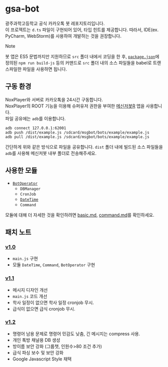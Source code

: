 # gsa-bot

광주과학고등학교 공식 카카오톡 봇 레포지토리입니다.  
이 프로젝트는 `d.ts` 파일이 구현되어 있어, 타입 힌트를 제공합니다. 따라서, IDE(ex. PyCharm, WebStorm)를 사용하여 개발하는 것을 권장합니다.

> [!NOTE]
> 봇 앱은 ES5 문법까지만 지원하므로 `src` 폴더 내에서 코딩을 한 후, [`package.json`](package.json)에 정의된 `npm run build-js` 등의 커맨드로 `src` 폴더 내의 소스 파일들을 babel로 트랜스파일한 파일을 사용하면 됩니다.

## 구동 환경

NoxPlayer와 서버로 카카오톡을 24시간 구동합니다.  
NoxPlayer의 ROOT 기능을 이용해 슈퍼유저 권한을 부여한 [메신저봇R](https://play.google.com/store/apps/details?id=com.xfl.msgbot) 앱을 사용합니다.  
파일 공유에는 `adb`를 이용합니다.

```shell
adb connect 127.0.0.1:62001
adb push /dist/example.js /sdcard/msgbot/bots/example/example.js
adb pull /dist/example.js /sdcard/msgbot/bots/example/example.js
```

간단하게 위와 같은 방식으로 파일을 공유합니다. `dist` 폴더 내에 빌드된 소스 파일들을 `adb`를 사용해 메신저봇 내부 폴더로 전송해주세요.

## 사용한 모듈

- [`BotOperator`](https://github.com/essentialib/BotOperator)
  - `DBManager`
  - `CronJob`
  - [`DateTime`](https://github.com/essentialib/datetime)
  - `Command`

모듈에 대해 더 자세한 것을 확인하려면 [basic.md](https://github.com/essentialib/BotOperator/blob/main/markdown/basic.md), [command.md](https://github.com/essentialib/BotOperator/blob/main/markdown/command.md)를 확인하세요.

## 패치 노트

### [v1.0](https://github.com/GSAStudentCouncil/gsa-bot/releases/tag/v1.0)

- `main.js` 구현
- 모듈 `DateTime`, `Command`, `BotOperator` 구현

### [v1.1](https://github.com/GSAStudentCouncil/gsa-bot/releases/tag/v1.1)

- 메시지 디자인 개선
- `main.js` 코드 개선
- 학사 일정이 없으면 학사 일정 cronjob 무시.
- 급식이 없으면 급식 cronjob 무시.

### [v1.2](https://github.com/GSAStudentCouncil/gsa-bot/releases/tag/v1.2)

- 명령어 남용 문제로 명령어 민감도 낮춤, 긴 메시지는 compress 사용.
- 개인 톡방 채널용 DB 생성
- 방이름 보안 강화 (그룹챗, 인원수>80 조건 추가)
- 급식 파싱 보수 및 보안 강화
- Google Javascript Style 채택
